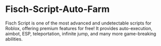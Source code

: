 # Fisch-Script-Auto-Farm
Fisch Script is one of the most advanced and undetectable scripts for Roblox, offering premium features for free! It provides auto-execution, aimbot, ESP, teleportation, infinite jump, and many more game-breaking abilities.
